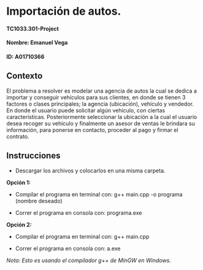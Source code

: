 # Importación de autos.
#### TC1033.301-Project
#### Nombre: Emanuel Vega
#### ID: A01710366

## Contexto

El problema a resolver es modelar una agencia de autos la cual se dedica a importar y conseguir vehículos para sus clientes, en donde se tienen 3 factores o clases principales; la agencia (ubicación), vehículo y vendedor. En donde el usuario puede solicitar algún vehículo, con ciertas características. Posteriormente seleccionar la ubicación a la cual el usuario desea recoger su vehículo y finalmente un asesor de ventas le brindara su información, para ponerse en contacto, proceder al pago y firmar el contrato. 

## Instrucciones

- Descargar los archivos y colocarlos en una misma carpeta.

**Opción 1:**

- Compilar el programa en terminal con: g++ main.cpp -o programa (nombre deseado)

- Correr el programa en consola con: programa.exe

**Opción 2:**

- Compilar el programa en terminal con: g++ main.cpp

- Correr el programa en consola con: a.exe

*Nota: Esto es usando el compilador g++ de MinGW en Windows.*
